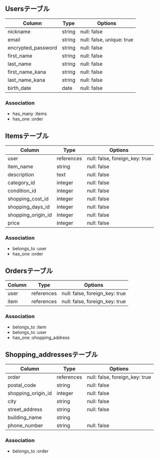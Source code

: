 ## Usersテーブル
| Column             | Type   | Options     |
|--------------------|--------|-------------|
| nickname           | string | null: false |
| email              | string | null: false, unique: true |
| encrypted_password | string | null: false |
| first_name         | string | null: false |
| last_name          | string | null: false |
| first_name_kana    | string | null: false |
| last_name_kana     | string | null: false |
| birth_date         | date   | null: false |
### Association
- has_many :items
- has_one :order


## Itemsテーブル
| Column             | Type       | Options     |
|--------------------|------------|-------------|
| user               | references | null: false, foreign_key: true |
| item_name          | string     | null: false |
| description        | text       | null: false |
| category_id        | integer    | null: false |
| condition_id       | integer    | null: false |
| shopping_cost_id   | integer    | null: false |
| shopping_days_id   | integer    | null: false |
| shopping_origin_id | integer    | null: false |
| price              | integer    | null: false |
### Association
- belongs_to :user
- has_one :order


## Ordersテーブル
| Column         | Type       | Options                        |
|----------------|------------|--------------------------------|
| user           | references | null: false, foreign_key: true |
| item           | references | null: false, foreign_key: true |
### Association
- belongs_to :item
- belongs_to :user
- has_one :shopping_address


## Shopping_addressesテーブル
| Column             | Type       | Options     |
|--------------------|------------|-------------|
| order              | references | null: false, foreign_key: true |
| postal_code        | string     | null: false |
| shopping_origin_id | integer    | null: false |
| city               | string     | null: false |
| street_address     | string     | null: false |
| building_name      | string     |             |
| phone_number       | string     | null: false |
### Association
- belongs_to :order